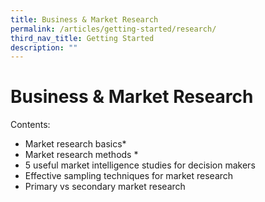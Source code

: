 ```yaml
---
title: Business & Market Research
permalink: /articles/getting-started/research/
third_nav_title: Getting Started
description: ""
---
```




# Business & Market Research 

Contents:

* Market research basics* 
* Market research methods *
* 5 useful market intelligence studies for decision makers
* Effective sampling techniques for market research 
* Primary vs secondary market research
